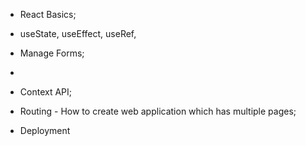 - React Basics;
- useState, useEffect, useRef,
- Manage Forms;
-

- Context API;
- Routing - How to create web application which has multiple pages;
- Deployment
